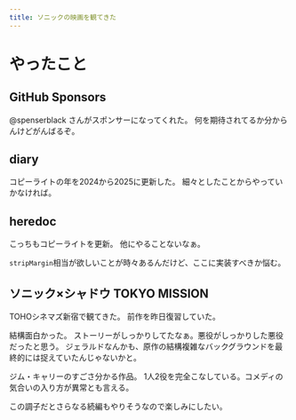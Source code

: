 ```yaml
---
title: ソニックの映画を観てきた
---
```


# やったこと

## GitHub Sponsors

@spenserblack さんがスポンサーになってくれた。
何を期待されてるか分からんけどがんばるぞ。

## diary

コピーライトの年を2024から2025に更新した。
細々としたことからやっていかなければ。

## heredoc

こっちもコピーライトを更新。
他にやることないなぁ。

`stripMargin`相当が欲しいことが時々あるんだけど、ここに実装すべきか悩む。

## ソニック×シャドウ TOKYO MISSION

TOHOシネマズ新宿で観てきた。
前作を昨日復習していた。

結構面白かった。
ストーリーがしっかりしてたなぁ。悪役がしっかりした悪役だったと思う。
ジェラルドなんかも、原作の結構複雑なバックグラウンドを最終的には捉えていたんじゃないかと。

ジム・キャリーのすごさ分かる作品。
1人2役を完全こなしている。コメディの気合いの入り方が異常とも言える。

この調子だとさらなる続編もやりそうなので楽しみにしたい。
